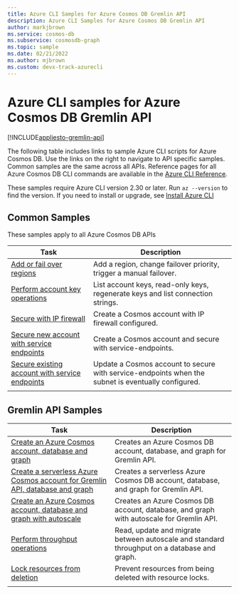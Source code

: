 ```yaml
---
title: Azure CLI Samples for Azure Cosmos DB Gremlin API
description: Azure CLI Samples for Azure Cosmos DB Gremlin API
author: markjbrown
ms.service: cosmos-db
ms.subservice: cosmosdb-graph
ms.topic: sample
ms.date: 02/21/2022
ms.author: mjbrown 
ms.custom: devx-track-azurecli
---
```


# Azure CLI samples for Azure Cosmos DB Gremlin API

[!INCLUDE[appliesto-gremlin-api](../includes/appliesto-gremlin-api.md)]

The following table includes links to sample Azure CLI scripts for Azure Cosmos DB. Use the links on the right to navigate to API specific samples. Common samples are the same across all APIs. Reference pages for all Azure Cosmos DB CLI commands are available in the [Azure CLI Reference](/cli/azure/cosmosdb). 

These samples require Azure CLI version 2.30 or later. Run `az --version` to find the version. If you need to install or upgrade, see [Install Azure CLI](/cli/azure/install-azure-cli)

## Common Samples

These samples apply to all Azure Cosmos DB APIs

|Task | Description |
|---|---|
| [Add or fail over regions](../scripts/cli/common/regions.md) | Add a region, change failover priority, trigger a manual failover.|
| [Perform account key operations](../scripts/cli/common/keys.md) | List account keys, read-only keys, regenerate keys and list connection strings.|
| [Secure with IP firewall](../scripts/cli/common/ipfirewall.md)| Create a Cosmos account with IP firewall configured.|
| [Secure new account with service endpoints](../scripts/cli/common/service-endpoints.md)| Create a Cosmos account and secure with service-endpoints.|
| [Secure existing account with service endpoints](../scripts/cli/common/service-endpoints-ignore-missing-vnet.md)| Update a Cosmos account to secure with service-endpoints when the subnet is eventually configured.|
|||

## Gremlin API Samples

|Task | Description |
|---|---|
| [Create an Azure Cosmos account, database and graph](../scripts/cli/gremlin/create.md)| Creates an Azure Cosmos DB account, database, and graph for Gremlin API. |
| [Create a serverless Azure Cosmos account for Gremlin API, database and graph](../scripts/cli/gremlin/serverless.md)| Creates a serverless Azure Cosmos DB account, database, and graph for Gremlin API. |
| [Create an Azure Cosmos account, database and graph with autoscale](../scripts/cli/gremlin/autoscale.md)| Creates an Azure Cosmos DB account, database, and graph with autoscale for Gremlin API. |
| [Perform throughput operations](../scripts/cli/gremlin/throughput.md) | Read, update and migrate between autoscale and standard throughput on a database and graph.|
| [Lock resources from deletion](../scripts/cli/gremlin/lock.md)| Prevent resources from being deleted with  resource locks.|
|||
